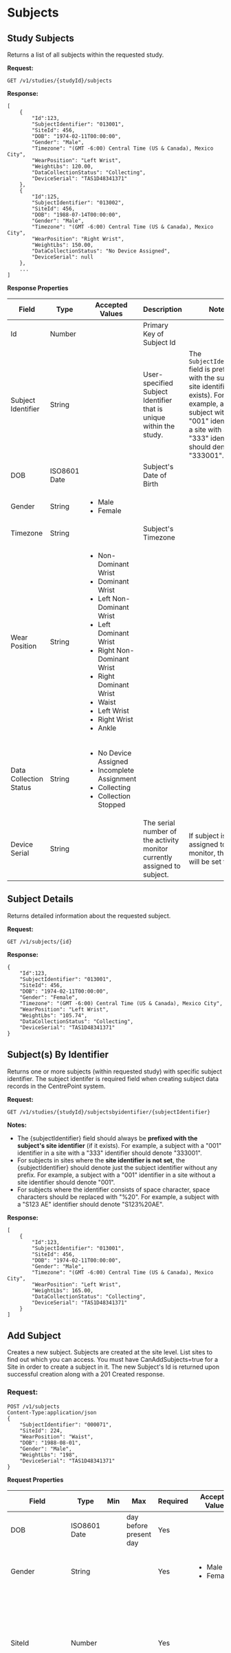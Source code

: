 Subjects
===

Study Subjects
---


Returns a list of all subjects within the requested study.

**Request:**

    GET /v1/studies/{studyId}/subjects

**Response:**

    [
        {
            "Id":123,
            "SubjectIdentifier": "013001",
            "SiteId": 456,
            "DOB": "1974-02-11T00:00:00",
            "Gender": "Male",
            "Timezone": "(GMT -6:00) Central Time (US & Canada), Mexico City",
            "WearPosition": "Left Wrist",
            "WeightLbs": 120.00,
            "DataCollectionStatus": "Collecting",      
            "DeviceSerial": "TAS1D48341371"
        },
        {
            "Id":125,
            "SubjectIdentifier": "013002",
            "SiteId": 456,
            "DOB": "1988-07-14T00:00:00",
            "Gender": "Male",
            "Timezone": "(GMT -6:00) Central Time (US & Canada), Mexico City",
            "WearPosition": "Right Wrist",
            "WeightLbs": 150.00,
            "DataCollectionStatus": "No Device Assigned",
            "DeviceSerial": null
        },
        ...
    ]

**Response Properties**

Field|Type|Accepted Values|Description|Notes
-----|----|----------|-----|-----
Id|Number||Primary Key of Subject Id||
Subject Identifier|String||User-specified Subject Identifier that is unique within the study.|The `SubjectIdentifier` field is prefixed with the subject's site identifier (if it exists). For example, a subject with a "001" identifier in a site with a "333" identifier should denote "333001".
DOB|ISO8601 Date||Subject's Date of Birth||
Gender|String|<ul><li>Male</li><li>Female</li></ul>|||
Timezone|String||Subject's Timezone||
Wear Position|String|<ul><li>Non-Dominant Wrist</li><li>Dominant Wrist</li><li>Left Non-Dominant Wrist</li><li>Left Dominant Wrist</li><li>Right Non-Dominant Wrist</li><li>Right Dominant Wrist</li><li>Waist</li><li>Left Wrist</li><li>Right Wrist</li><li>Ankle</li></ul>|| 
Data Collection Status|String|<ul><li>No Device Assigned</li><li>Incomplete Assignment</li><li>Collecting</li><li>Collection Stopped</li></ul>|||
Device Serial|String||The serial number of the activity monitor currently assigned to subject.|If subject is not assigned to a monitor, this field will be set to `null`.|

Subject Details
---
Returns detailed information about the requested subject.

**Request:**

    GET /v1/subjects/{id}

**Response:**

    {
        "Id":123,
        "SubjectIdentifier": "013001",
        "SiteId": 456,
        "DOB": "1974-02-11T00:00:00",
        "Gender": "Female",
        "Timezone": "(GMT -6:00) Central Time (US & Canada), Mexico City",
        "WearPosition": "Left Wrist",
        "WeightLbs": "105.74",
        "DataCollectionStatus": "Collecting",      
        "DeviceSerial": "TAS1D48341371"
    }

Subject(s) By Identifier
---

Returns one or more subjects (within requested study) with specific subject identifier. The subject identifer is required field when creating subject data records in the CentrePoint system.

**Request:**

    GET /v1/studies/{studyId}/subjectsbyidentifier/{subjectIdentifier}

**Notes:**  

* The {subjectIdentifier} field should always be **prefixed with the subject's site identifier** (if it exists). For example, a subject with a "001" identifier in a site with a "333" identifier should denote "333001". 
* For subjects in sites where the **site identifier is not set**, the {subjectIdentifier} should denote just the subject identifier without any prefix. For example, a subject with a "001" identifier in a site without a site identifier should denote "001". 
* For subjects where the identifier consists of space character, space characters should be replaced with "%20". For example, a subject with a "S123 AE" identifier should denote "S123%20AE".

**Response:**

    [
        {
            "Id":123,
            "SubjectIdentifier": "013001",
            "SiteId": 456,
            "DOB": "1974-02-11T00:00:00",
            "Gender": "Male",
            "Timezone": "(GMT -6:00) Central Time (US & Canada), Mexico City",
            "WearPosition": "Left Wrist",
            "WeightLbs": 165.00,
            "DataCollectionStatus": "Collecting",      
            "DeviceSerial": "TAS1D48341371"
        }
    ]


Add Subject
---
Creates a new subject.  Subjects are created at the site level.  List sites to find out which you can access.  You must have CanAddSubjects=true for a Site in order to create a subject in it.  The new Subject's Id is returned upon successful creation along with a 201 Created response.

### Request: ###

    POST /v1/subjects
    Content-Type:application/json
    {
        "SubjectIdentifier": "000071",
        "SiteId": 224,
        "WearPosition": "Waist",
        "DOB": "1988-08-01",
        "Gender": "Male",
        "WeightLbs": "198",
        "DeviceSerial": "TAS1D48341371"
    }



**Request Properties**


Field|Type|Min|Max|Required|Accepted Values|Description|Notes
-----|----|---|---|--------|---------------|-----------|-----
DOB|ISO8601 Date||day before present day|Yes|||must be day before present day
Gender|String|||Yes|<ul><li>Male</li><li>Female</li></ul>||Study/site shall be configured to utilize this field
SiteId|Number|||Yes|||Site write access enforced. Therefore API user must have appropriate permissions to add subjects to given site.
SubjectIdentifier|String|||Yes||User specified Subject Identifier that is unique within study|Subject Identifier should NOT be prefixed with Site Identifier.|
WearPosition|String|||Yes|<ul><li>Non-Dominant Wrist</li><li>Dominant Wrist</li><li>Left Non-Dominant Wrist</li><li>Left Dominant Wrist</li><li>Right Non-Dominant Wrist</li><li>Right Dominant Wrist</li><li>Waist</li><li>Left Wrist</li><li>Right Wrist</li><li>Ankle</li></ul>||Study/site shall be configured in order to utilize this field
WeightLbs|Number|1|2000|Yes|||Study/site shall be configured to utilize this field
DeviceSerial|String|||No||Activity Monitor's serial number to assign to subject for data collection.|Study/site shall be configured in order to utilize this field. If blank or `null`, monitor assignment will not be attempted. Once monitor assignment is created, the monitor will need to be docked (via USB) to complete the assignment and begin data collection.


**Additional Notes** 

- Depending on the study/site configuration of subject being added, the **Gender**, **DOB**, and/or **WeightLBS** fields may or may not be allowed. If the fields are allowed, then they will be required. If not allowed, then these fields must be excluded from the JSON request.
- Depending on the study/site configuration of subject being added, the **WearPosition** may or may not limit to utilize only one of the following values: 
	- Left Non-Dominant Wrist
	- Right Non-Dominant Wrist
	- Left Dominant Wrist
	- Right Dominant Wrist
	- Non-Dominant Wrist
	- Dominant Wrist
	- Left Wrist
	- Right Wrist
	- Waist 
	- Ankle
- Depending on the study/site configuration of subject being added, the **DeviceSerial** may or may not be allowed in order to perform an activity monitor assignment to subject

### Response: ###

    201 Created
    {
        "SubjectId":789
    }

Edit Subject
---
Modifies an existing subject.  List sites to find out which you can access.  You must have CanEditSubjects=true for a Site in order to edit a subject in it.  A 200 OK response is returned for a successfully edited subject.

### Request: ###

    PUT /v1/subjects
    Content-Type:application/json
    {
        "SubjectId" : 123,
        "SubjectIdentifier": "000071",
        "SiteId": 224,
        "WearPosition": "Waist",
        "DOB": "1988-08-01",
        "Gender": "Male",
        "WeightLbs": "198",
        "ChangeReason":"Performing monitor assignment to existing subject",
        "DeviceSerial": "TAS1D48341371"
    }

**Request Properties** 

Field|Type|Min|Max|Required|Accepted Values|Description|Notes
-----|----|---|---|--------|---------------|-----------|-----
DOB|ISO8601 Date||day before present day|Yes|||must be day before present day
Gender|String|||Yes|<ul><li>Male</li><li>Female</li></ul>||Study/site shall be configured to utilize this field
SiteId|Number|||Yes|||Site write access enforced
SubjectId|Number|||Yes|||Site write access enforced
SubjectIdentifier|String|||Yes|||Unique within study
WearPosition|String|||Yes|<ul><li>Non-Dominant Wrist</li><li>Dominant Wrist</li><li>Left Non-Dominant Wrist</li><li>Left Dominant Wrist</li><li>Right Non-Dominant Wrist</li><li>Right Dominant Wrist</li><li>Waist</li><li>Left Wrist</li><li>Right Wrist</li><li>Ankle</li></ul>||Study/site shall be configured to utilize this field
WeightLbs|Number|1|2000|Yes|||Study/site shall be configured to utilize this field
ChangeReason|String|||Yes|||Study/site shall be configured to utilize this field. Captured in operator audit record in accordance  with FDA 21 CFR Part 11. 
DeviceSerial|String|||No||Activity Monitor's serial number to assign to subject for data collection.|Study/site shall be configured in order to utilize this field. If blank or `null`, monitor assignment will not be attempted. Once assignment has been created, the activity monitor will need to be docked (via USB) to complete assignment and begin data collection.|


**Additional Notes** 

- Depending on the study/site configuration of subject being edited, the **Gender**, **DOB**, and/or **WeightLBS** fields may or may not be allowed. If the fields are allowed, then they will be required. If not allowed, then these fields must be excluded from the JSON request.
- Depending on the study/site configuration of subject being edited, the **WearPosition** may or may not limit to utilize only one of the following values: 
	- Left Non-Dominant Wrist
	- Right Non-Dominant Wrist
	- Left Dominant Wrist
	- Right Dominant Wrist
	- Non-Dominant Wrist
	- Dominant Wrist
	- Left Wrist
	- Right Wrist
	- Waist 
	- Ankle
- **ChangeReason** is required for all study configurations in CentrePoint created after 2017-11-30. 
- Depending on the study/site configuration of subject being edited, the **DeviceSerial** may or may not be allowed in order to perform an activity monitor assignment to subject 


### Response: ###

    200 OK

Subject Weight History
---
Returns all weight entries for a subject.

**Request:**

    GET /v1/subjects/{id}/weighthistory

**Response:**

    200 OK
    [
        {
            "DateAdded": "2013-07-26T15:02:34Z",
            "WeightLbs": 165.00
        },
        {
            "DateAdded": "2013-08-01T12:09:55Z",
            "WeightLbs": 173.00
        },
        ...
    ]

Subject Stats (overall)
---
Returns statistics about the requested subject.

**Request:**

    GET /v1/subjects/{id}/stats

**Response:**

    {
        "AverageDailyCalories": 1095.6042426509321,
        "AverageDailyMVPA": 88.6721,
        "AverageDailySteps": 9558.4590163934427,
        "AverageDailyWearFilteredCalories": 1095.5866411630786,
        "AverageDailyWearFilteredMVPA": 88.6721,
        "AverageDailyWearFilteredSteps": 9550.1557377049176,
        "AxisXAverageDailyCounts": 4411.156774332323,
        "AxisYAverageDailyCounts": 1286.232321552524,
        "AxisZAverageDailyCounts": 1900.443311432239,
        "AverageWearPercentage": 28.32022974,
        "Bouts": [
            { "Name":"10 minutes or more", "Count":194 },
            { "Name":"20 minutes or more", "Count":54 },
            { "Name":"30 minutes or more", "Count":27 },
            { "Name":"40 minutes or more", "Count":30 }
        ],
        "Cutpoints": [
            { "Name":"Sedentary", "Count":136545 },
            { "Name":"Light", "Count":11135 },
            { "Name":"Lifestyle", "Count":12390 },
            { "Name":"Moderate", "Count":10818 },
            { "Name":"Vigorous", "Count":0 },
            { "Name":"Very Vigorous", "Count":0 }
        ],
        "DaysWithAtLeastOneNonZeroEpoch": 122.0,
        "DaysWithGreaterThanFiftyPercentWear": 24.0,
        "FirstDayOfData": "2013-03-21T00:00:00",
        "LastDayOfData": "2013-08-04T00:00:00",
        "TotalDays": 137,
        "WearFilteredAxisXAverageDailyCounts": 3876.156774332323,
        "WearFilteredAxisYAverageDailyCounts": 999.232321552524,
        "WearFilteredAxisZAverageDailyCounts": 1645.443311432239,
        "WearFilteredBouts": [
            { "Name":"10 minutes or more", "Count":194 },
            { "Name":"20 minutes or more", "Count":54 },
            { "Name":"30 minutes or more", "Count":27 },
            { "Name":"40 minutes or more", "Count":30 }\
        ],
        "WearFilteredCutpoints": [
            { "Name":"Sedentary", "Count":14781 },
            { "Name":"Light", "Count":11135 },
            { "Name":"Lifestyle", "Count":12390 },
            { "Name":"Moderate", "Count":10818 },
            { "Name":"Vigorous", "Count":0 },
            { "Name":"Very Vigorous", "Count":0 }
        ]
    }

Subject Day Stats
---
Returns daily-level statistics about the requested subject.

**Request:**

    GET /v1/subjects/{id}/daystats
    
    
    
#### Request Properties ####

Field|Type|Required|Default Value|Description|Example Request URI
|-----|----|---------|------------|-----------|-------------------|
subjectId|Number|yes||primary key of the subject data record|/v1/subjects/{subjectId}/daystats
startDate|Date|no|`null`|Start Date (in subject's site timezone) to filter daily-aggregated statistics records for requsted subject on or after the given date|/v1/subjects/{subjectId}/daystats?startDate=YYYY-MM-DD
endDate|Date|no|`null`|End Date (in subject's site timezone) to filter daily-aggregated statistics records for requsted subject on or before the given date|/v1/subjects/{subjectId}/daystats?endDate=YYYY-MM-DD


**Response:**

    [
        {
            "Date": "2013-04-15T00:00:00",
            "AxisXCounts": "44144",
            "AxisYCounts": "38873",
            "AxisZCounts": "11123",
            "Bouts": [{"Name":"10 minutes or more","Count":3},{"Name":"20 minutes or more","Count":0},{"Name":"30 minutes or more","Count":0},{"Name":"40 minutes or more","Count":0}],
            "Calories": 1601.1461012482916,
            "Cutpoints": [
                { "Name":"Sedentary", "Count":912},
                { "Name":"Light", "Count":224 },
                { "Name":"Lifestyle", "Count":201 },
                { "Name":"Moderate", "Count":101 },
                { "Name":"Vigorous", "Count":0 },
                { "Name":"Very Vigorous", "Count":0 }
            ],
            "Epochs": 1440,
            "MVPA": 101,
            "Steps": 14287.0,
            "TotalMinutes": 1440,
            "WearFilteredAxisXCounts": "37888",
            "WearFilteredAxisYCounts": "32443",
            "WearFilteredAxisZCounts": "9123",
            "WearFilteredBouts": [
                { "Name":"10 minutes or more", "Count":3 },
                { "Name":"20 minutes or more", "Count":0 },
                { "Name":"30 minutes or more", "Count":0 },
                { "Name":"40 minutes or more", "Count":0 }
            ],
            "WearFilteredCalories": 1601.1461012482916,
            "WearFilteredCutPoints": [
                { "Name":"Sedentary", "Count":214 },
                { "Name":"Light", "Count":224 },
                { "Name":"Lifestyle","Count":201 },
                { "Name":"Moderate", "Count":101 },
                { "Name":"Vigorous", "Count":0 },
                { "Name":"Very Vigorous","Count":0 }
            ],
            "WearFilteredMVPA": 101,
            "WearFilteredSteps": 14284.0,
            "WearMinutes": 742,
            "AwakeWearMinutes": 309 
        },
        ...
    ]

Subject Day Minutes
---
Returns daily-level minute epochs for the requested subject. The `day` argument is required. Daily-level minute epochs returned will be filtered in the subject's timezone. 

**Request:**

    GET /v1/subjects/{id}/dayminutes/{day}

**Additional Notes** 

- Format of {day} is "yyyy-MM-dd". Example: `2012-12-01` denotes December 1, 2012 and `2012-01-30` denotes January 30, 2013.
- x, y and z have been deprecated for AxisXCounts, AxisYCounts and AxisZCounts respectively.

**Response:**

    [
        {
            "Timestamp": "2013-03-21T16:59:00",
            "Calories": 6.88872851708981,
            "HR": 0.0,
            "Lux": 46.0,
            "Steps": 45.0,
            "Wear": true,
            "AxisXCounts": 4922,
            "AxisYCounts": 4392,
            "AxisZCounts": 3775,
            "x": 4922,
            "y": 4392,
            "z": 3775
        },
        ...
    ]


Subject Minutes on Range
---
Returns minute epochs for subject between specified time range. `Start` and `stop` arguments are required. Minute epochs returned will be filtered where time stamp falls on or after the supplied `start` time and before or on the supplied `stop` time. 

##### Filter By Timezone #####
By default the minute epochs returned will be filtered in the subject's timezone. To filter minute epochs in UTC, add trailing 'Z' to the `start` and `stop` arguments. This originates from the ISO 8601 standard to denote UTC time. 

**Additional Notes:** 

- Format of `start` and `stop` is `"yyyy-MM-ddTHH:mm:ss"` which adheres to ISO 8601 standard (example: `2016-06-14T20:46:00` denotes `June 14, 2016 08:46 PM`).
- No more than 7 days of data can be requested at a time.
- x, y and z have been deprecated for AxisXCounts, AxisYCounts and AxisZCounts respectively.

**Request:**

    GET /v1/subjects/{id}/minutesonrange?start={yyyy-MM-ddTHH:mm:ss}&stop={yyyy-MM-ddTHH:mm:ss}


**Response:**

    [
        {
            "TimestampUTC": "2013-07-27T21:40:00Z",
            "TimestampSubjectTZ": "2013-07-27T16:40:00",
            "Calories": 6.88872851708981,
            "HR": 0.0,
            "Lux": 46.0,
            "Steps": 45.0,
            "Wear": true,
            "x": 4922,
            "y": 4392,
            "z": 3775,
            "AxisXCounts": 4922,
            "AxisYCounts": 4392,
            "AxisZCounts": 3775
        },
        ...
    ]


Subject Sleep Epochs [v1.1]
---
Returns a range of minute epochs about the requested subject where each is denoted if the subject is asleep or not.

**Request:**

    GET /v1/subjects/{id}/sleepepochs?inbed={yyyy-MM-ddTHH:mm:ss}&outbed={yyyy-MM-ddTHH:mm:ss}

**Note:** x, y and z have been deprecated for AxisXCounts, AxisYCounts and AxisZCounts respectively.

**Response:**

    [
        {
            "Timestamp": "2013-03-21T16:59:00",
            "Calories": 6.88872851708981,
            "HR": 0.0,
            "Lux": 46.0,
            "Steps": 45.0,
            "Wear": true,
            "Sleep": false,
            "AxisXCounts": 4922,
            "AxisYCounts": 4392,
            "AxisZCounts": 3775,
            "x": 4922,
            "y": 4392,
            "z": 3775
        },
        ...
    ]

Subject Sleep Score [v1.1]
---
Returns the score of a subject's data over a sleep period.

**Request:**

    GET /v1/subjects/{id}/sleepscore?inbed={yyyy-MM-ddTHH:mm:ss}&outbed={yyyy-MM-ddTHH:mm:ss}

**Response:**

	{
		"InBedTime": "2013-07-25T23:40:00",
		"OutBedTime": "2013-07-26T06:28:00",
		"Onset": "2013-07-25T23:40:00",
		"InBedTimeUtc": "2013-07-26T04:40:00Z",
		"OutBedTimeUtc": "2013-07-26T11:28:00Z",
		"OnsetUtc": "2013-07-26T04:40:00Z",
		"LatencyInMinutes": 0.0,
		"AvgAwakeningInMinutes": 0.0,
		"AwakeningCount": 0.0,
		"Efficiency": 1.0,
		"TimeAsleepInMinutes": 408.0,
		"TimeAwakeInMinutes": 0.0,
		"TimeInBedInMinutes": 408.0,
		"WakeAfterOnsetInMinutes": 0.0,
		"TotalCounts": 0
	}

Subject Bouts [v1.2]
---
Returns a list of wear filtered and non-wear filtered bout periods for subject.  `Start` and `Stop` arguments are optional.  If `Start` is supplied, bouts returned will be filtered where the begin time falls on or after the supplied `Start` time.  If `Stop` is supplied, bouts returned will be filtered where the begin time falls before the supplied `Stop` time.

**Request:**

    GET /v1/subjects/{id}/bouts?start={yyyy-MM-ddTHH:mm:ss}&stop={yyyy-MM-ddTHH:mm:ss}

**Response:**

    {
        "WearFilteredBouts": [
            {
                "Start": "2013-03-21T12:00:00",
                "Stop": "2013-03-21T12:17:00"
            },
            {
                "Start": "2013-03-21T12:25:00",
                "Stop": "2013-03-22T12:35:00"
            }
        ],
        "NonWearFilteredBouts": [
            {
                "Start": "2013-03-21T12:00:00",
                "Stop": "2013-03-21T12:17:00"
            },
            {
                "Start": "2013-03-21T12:25:00",
                "Stop": "2013-03-22T12:35:00"
            }
        ]
    ]

Subject Sleep Periods
---
 Returns a list of sleep periods for a subject.  `start` and `stop` arguments are optional.  If `start` argument is supplied, sleep periods returned will be filtered where the In Bed Time falls on or after the supplied `start` time.  If `stop` is supplied, sleep periods returned will be filtered where the In Bed Time falls before the supplied `stop` time. If the `AutoDetected` field (in the response) denotes `true`, the sleep period was automatically detected otherwise it was manually entered.

**Request:**

    GET /v1/subjects/{id}/bedtimes?start={yyyy-MM-ddTHH:mm:ss}&stop={yyyy-MM-ddTHH:mm:ss}

**Response:**

    [
        {
            "SubjectId": 114,
			"InBedTime": "2013-08-06T01:42:00",
			"OutBedTime": "2013-08-06T15:30:00",
			"InBedTimeUtc": "2013-08-06T06:42:00+05:30",
			"OutBedTimeUtc": "2013-08-06T20:30:00+05:30",
            "AutoDetected": true
        },
        {
            "SubjectId": 114,
			"InBedTime": "2013-08-06T19:28:00",
			"OutBedTime": "2013-08-06T22:33:00",
			"InBedTimeUtc": "2013-08-07T00:28:00+05:30",
			"OutBedTimeUtc": "2013-08-07T03:33:00+05:30",
            "AutoDetected": true
        }
        ...
    ]

Subject Data Files
---
 Returns a list of previously uploaded data files for a specific subject. The 'dataType' argument is optional. By default, the data files returned will only be of the 'RAW' data type.

**Request:**

	GET /v1/subjects/{id}/dataFiles

**Response:**

	 {
	  "RAW": [
	    {
	      "DataFileId": 5319,
	      "UploadId": 5468,
	      "FileType": "RAW",
	      "FileSizeInBytes": "76698",
	      "UploadedDate": "2015-01-14T22:54:08Z",
	      "UploadStatus": "Upload Not Processed",
	      "Metadata": {
	        "Filename": "MOS2A13510263_2015-01-14___16-54-07.gt3x",
	        "BeginOfData": "2015-01-14T16:19:00Z",
	        "EndOfData": "2015-01-14T22:54:07Z"
	      }
	    },
	    {
	      "DataFileId": 5323,
	      "UploadId": 5478,
	      "FileType": "RAW",
	      "FileSizeInBytes": "1447186",
	      "UploadedDate": "2015-01-15T21:10:00Z",
	      "UploadStatus": "Upload Not Processed",
	      "Metadata": {
	        "Filename": "MOS2A13510263_2015-01-15___15-09-58.gt3x",
	        "BeginOfData": "2015-01-14T22:56:00Z",
	        "EndOfData": "2015-01-15T21:09:59Z"
	      }
	    }, 
	    ...
	  ]
	 }


Data File Download Url
---

Returns a Pre-Signed Url where a specific data file can be downloaded. The Url's expiration date is also included within the response.

**Request:**

    GET /v1/datafiles/{dataFileId}/DownloadUrl

**Response:**

    
    {
        "DownloadURL": "https://acticlouduploadsdev.blob.core.windows.net/study ...",
        "URLExpirationDate": "2015-02-03T06:42:40.1654394Z"
    }


Stop Data Collection for Subject
---

Starts the process to un-assign an activity monitor from a given subject. The un-assignment is then ended upon "docking" the monitor (via USB).
  
### Request: ###

    PUT /v1/subjects/RemoveDeviceAssignment
	Content-Type:application/json
	{
	    "SubjectId": 3792,
	    "DeviceSerial": "TAS2A13510263"
	}

#### Request Properties ####

Field|Type|Required|Default Value|Description
-----|----|--------|-----------------|-------
SubjectId|number|yes|`null`|Subject's Primary Key in which API user wishes to stop activity monitor data collection
DeviceSerial|string|yes|`null`|Activity monitor serial in which to stop collecting data for given subject
ForcefullyEndAssignment|bool|no|`false`|Determines whether to forcefully un-assign monitor from subject without recovering any data on monitor


### Response: ###

    200 OK

	
Subject Milestones
---
Returns milestones for a given subject

### Request: ###

    GET /v1/subjects/{id}/milestones

### Response: ###
	[
	  {
		"Id": 108,
		"SubjectIdentifier": "000055",
		"TimestampUTC": "2013-08-02T04:59:59",
		"TimestampSubjectTZ": "2013-08-01T23:59:59",
		"MilestoneName": "Visit One"
	  },
	  ...
	]

Subject Wear Periods
---
Returns wear periods for the requested subject.

**Request:**

    GET /v1/subjects/{id}/wearperiods
    
    
    
#### Request Properties ####

Field|Type|Required|Default Value|Description|Example Request URI
|-----|----|---------|------------|-----------|-------------------|
id|Number|yes||primary key of the subject data record|/v1/subjects/{id}/wearperiods
start|Date|no|`null`|Start date to filter wear periods for the requsted subject on or after the date specified|/v1/subjects/{subjectId}/wearperiods?start={yyyy-MM-ddTHH:mm:ss}
stop|Date|no|`null`|Stop date to filter wear periods for the requsted subject on or before the date specified|/v1/subjects/{subjectId}/wearperiods?stop={yyyy-MM-ddTHH:mm:ss}


**Response:**

    [
          {
			"Id": 22422,
			"SubjectId": 8851,
			"Start": "2017-03-27T20:22:00Z",
			"Stop": "2017-03-27T20:28:00Z"
		},
		{
			"Id": 22423,
			"SubjectId": 8851,
			"Start": "2017-03-29T18:56:00Z",
			"Stop": "2017-03-29T20:00:00Z"
		},
		{
			"Id": 22424,
			"SubjectId": 8851,
			"Start": "2017-03-31T19:39:00Z",
			"Stop": "2017-03-31T19:40:00Z"
		},
		{
			"Id": 22425,
			"SubjectId": 8851,
			"Start": "2017-04-03T13:27:00Z",
			"Stop": "2017-04-03T13:28:00Z"
		},
		{
			"Id": 22426,
			"SubjectId": 8851,
			"Start": "2017-04-03T21:25:00Z",
			"Stop": "2017-04-03T21:27:00Z"
		},
		{
			"Id": 22427,
			"SubjectId": 8851,
			"Start": "2017-04-04T18:47:00Z",
			"Stop": "2017-04-04T18:48:00Z"
		},
        ...
    ]
